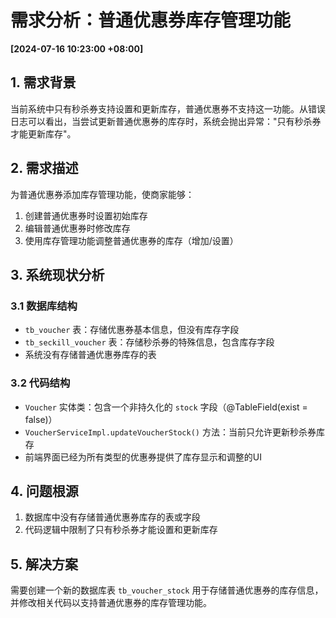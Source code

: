 # 需求分析：普通优惠券库存管理功能

**[2024-07-16 10:23:00 +08:00]**

## 1. 需求背景

当前系统中只有秒杀券支持设置和更新库存，普通优惠券不支持这一功能。从错误日志可以看出，当尝试更新普通优惠券的库存时，系统会抛出异常："只有秒杀券才能更新库存"。

## 2. 需求描述

为普通优惠券添加库存管理功能，使商家能够：
1. 创建普通优惠券时设置初始库存
2. 编辑普通优惠券时修改库存
3. 使用库存管理功能调整普通优惠券的库存（增加/设置）

## 3. 系统现状分析

### 3.1 数据库结构
- `tb_voucher` 表：存储优惠券基本信息，但没有库存字段
- `tb_seckill_voucher` 表：存储秒杀券的特殊信息，包含库存字段
- 系统没有存储普通优惠券库存的表

### 3.2 代码结构
- `Voucher` 实体类：包含一个非持久化的 `stock` 字段（@TableField(exist = false)）
- `VoucherServiceImpl.updateVoucherStock()` 方法：当前只允许更新秒杀券库存
- 前端界面已经为所有类型的优惠券提供了库存显示和调整的UI

## 4. 问题根源

1. 数据库中没有存储普通优惠券库存的表或字段
2. 代码逻辑中限制了只有秒杀券才能设置和更新库存

## 5. 解决方案

需要创建一个新的数据库表 `tb_voucher_stock` 用于存储普通优惠券的库存信息，并修改相关代码以支持普通优惠券的库存管理功能。